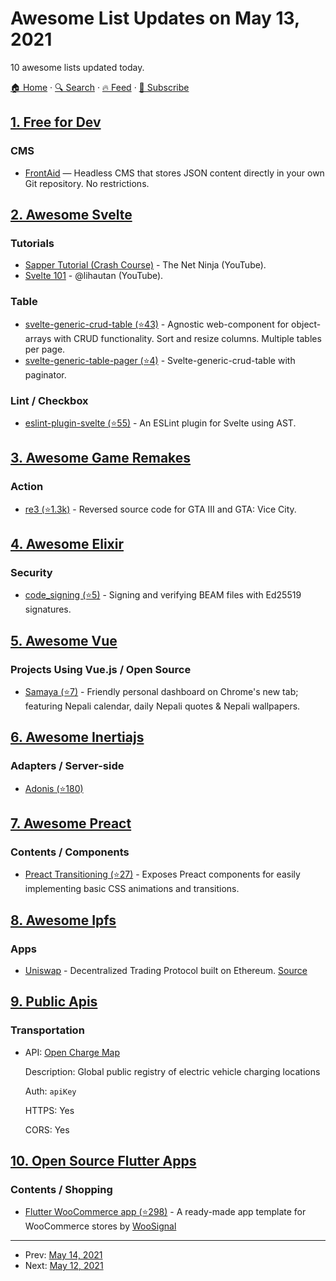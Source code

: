 # Awesome List Updates on May 13, 2021

10 awesome lists updated today.

[🏠 Home](/README.md) · [🔍 Search](https://www.trackawesomelist.com/search/) · [🔥 Feed](https://www.trackawesomelist.com/rss.xml) · [📮 Subscribe](https://trackawesomelist.us17.list-manage.com/subscribe?u=d2f0117aa829c83a63ec63c2f&id=36a103854c)



## [1. Free for Dev](/content/ripienaar/free-for-dev/README.md)

### CMS

*   [FrontAid](https://frontaid.io/) — Headless CMS that stores JSON content directly in your own Git repository. No restrictions.

## [2. Awesome Svelte](/content/TheComputerM/awesome-svelte/README.md)

### Tutorials

*   [Sapper Tutorial (Crash Course)](https://www.youtube.com/playlist?list=PL4cUxeGkcC9gdr4Qhx83gBBcID-KMe-PQ) - The Net Ninja (YouTube).
*   [Svelte 101](https://www.youtube.com/hashtag/svelte101) - @lihautan (YouTube).

### Table

*   [svelte-generic-crud-table (⭐43)](https://github.com/ivosdc/svelte-generic-crud-table) - Agnostic web-component for object-arrays with CRUD functionality. Sort and resize columns. Multiple tables per page.
*   [svelte-generic-table-pager (⭐4)](https://github.com/ivosdc/svelte-generic-table-pager) - Svelte-generic-crud-table with paginator.

### Lint / Checkbox

*   [eslint-plugin-svelte (⭐55)](https://github.com/ota-meshi/eslint-plugin-svelte) - An ESLint plugin for Svelte using AST.

## [3. Awesome Game Remakes](/content/radek-sprta/awesome-game-remakes/README.md)

### Action

*   [re3 (⭐1.3k)](https://github.com/td512/re3) - Reversed source code for GTA III and GTA: Vice City.

## [4. Awesome Elixir](/content/h4cc/awesome-elixir/README.md)

### Security

*   [code\_signing (⭐5)](https://github.com/benknowles/code_signing) - Signing and verifying BEAM files with Ed25519 signatures.

## [5. Awesome Vue](/content/vuejs/awesome-vue/README.md)

### Projects Using Vue.js / Open Source

*   [Samaya (⭐7)](https://github.com/bibhuticoder/samaya) - Friendly personal dashboard on Chrome's new tab; featuring Nepali calendar, daily Nepali quotes & Nepali wallpapers.

## [6. Awesome Inertiajs](/content/innocenzi/awesome-inertiajs/README.md)

### Adapters / Server-side

*   [Adonis (⭐180)](https://github.com/eidellev/inertiajs-adonisjs)

## [7. Awesome Preact](/content/preactjs/awesome-preact/README.md)

### Contents / Components

*   [Preact Transitioning (⭐27)](https://github.com/fakundo/preact-transitioning) - Exposes Preact components for easily implementing basic CSS animations and transitions.

## [8. Awesome Ipfs](/content/ipfs/awesome-ipfs/README.md)

### Apps

*   [Uniswap](https://uniswap.org/) - Decentralized Trading Protocol built on Ethereum. [Source](https://github.com/Uniswap)

## [9. Public Apis](/content/public-apis/public-apis/README.md)

### Transportation

- API: [Open Charge Map](https://openchargemap.org/site/develop/api)

  Description: Global public registry of electric vehicle charging locations

  Auth: `apiKey`

  HTTPS: Yes

  CORS: Yes



## [10. Open Source Flutter Apps](/content/tortuvshin/open-source-flutter-apps/README.md)

### Contents / Shopping

*   [Flutter WooCommerce app (⭐298)](https://github.com/woosignal/flutter-woocommerce-app) - A ready-made app template for WooCommerce stores by [WooSignal](https://github.com/woosignal)

---

- Prev: [May 14, 2021](/content/2021/05/14/README.md)
- Next: [May 12, 2021](/content/2021/05/12/README.md)